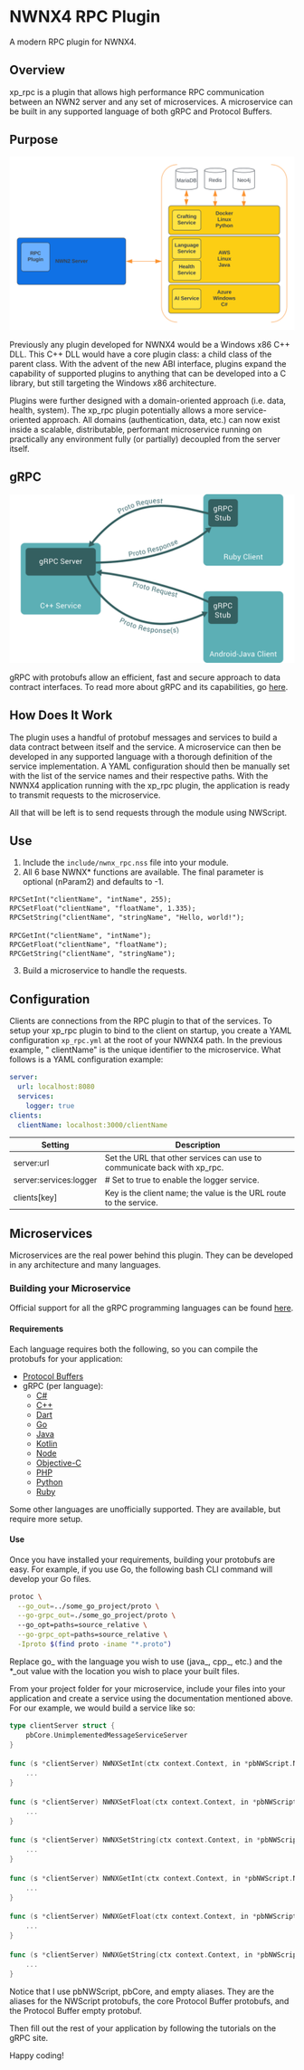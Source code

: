 # NWNX4 RPC Plugin

A modern RPC plugin for NWNX4.

## Overview

xp_rpc is a plugin that allows high performance RPC communication between an NWN2 server and any set of microservices. A
microservice can be built in any supported language of both gRPC and Protocol Buffers.

## Purpose

![xp_rpc Concept Chart](docs/assets/xp_rpc-concept.svg)

Previously any plugin developed for NWNX4 would be a Windows x86 C++ DLL. This C++ DLL would have a core plugin class:
a child class of the parent class. With the advent of the new ABI interface, plugins expand the capability of supported
plugins to anything that can be developed into a C library, but still targeting the Windows x86 architecture.

Plugins were further designed with a domain-oriented approach (i.e. data, health, system). The xp_rpc plugin
potentially allows a more service-oriented approach. All domains (authentication, data, etc.) can now exist inside a
scalable, distributable, performant microservice running on practically any environment fully (or partially) decoupled
from the server itself.

## gRPC

![gRPC Concept Chart](docs/assets/grpc-concept.svg)

gRPC with protobufs allow an efficient, fast and secure approach to data contract interfaces. To read more about gRPC
and its capabilities, go [here](https://grpc.io).

## How Does It Work

The plugin uses a handful of protobuf messages and services to build a data contract between itself and the service. A
microservice can then be developed in any supported language with a thorough definition of the service implementation. A
YAML configuration should then be manually set with the list of the service names and their respective paths. With the
NWNX4 application running with the xp_rpc plugin, the application is ready to transmit requests to the microservice.

All that will be left is to send requests through the module using NWScript.

## Use

1. Include the `include/nwnx_rpc.nss` file into your module.
2. All 6 base NWNX* functions are available. The final parameter is optional (nParam2) and defaults to -1.

```
RPCSetInt("clientName", "intName", 255);
RPCSetFloat("clientName", "floatName", 1.335);
RPCSetString("clientName", "stringName", "Hello, world!");

RPCGetInt("clientName", "intName");
RPCGetFloat("clientName", "floatName");
RPCGetString("clientName", "stringName"); 
```

3. Build a microservice to handle the requests.

## Configuration

Clients are connections from the RPC plugin to that of the services. To setup your xp_rpc plugin to bind to the client
on startup, you create a YAML configuration `xp_rpc.yml` at the root of your NWNX4 path. In the previous example, "
clientName" is the unique identifier to the microservice. What follows is a YAML configuration example:

```yaml
server:
  url: localhost:8080
  services:
    logger: true
clients:
  clientName: localhost:3000/clientName
```

| Setting                | Description                                                              |
|------------------------|--------------------------------------------------------------------------|
| server:url             | Set the URL that other services can use to communicate back with xp_rpc. |
| server:services:logger | # Set to true to enable the logger service.                              |
| clients[key]           | Key is the client name; the value is the URL route to the service.       |

## Microservices

Microservices are the real power behind this plugin. They can be developed in any architecture and many languages. 

### Building your Microservice 

Official support for all the gRPC programming languages can be found [here](https://grpc.io/docs/#official-support). 

#### Requirements

Each language requires both the following, so you can compile the protobufs for your application:

* [Protocol Buffers](https://developers.google.com/protocol-buffers/docs/downloads)
* gRPC (per language):
  * [C#](https://grpc.io/docs/languages/csharp/)
  * [C++](https://grpc.io/docs/languages/cpp/)
  * [Dart](https://grpc.io/docs/languages/dart/)
  * [Go](https://grpc.io/docs/languages/go/)
  * [Java](https://grpc.io/docs/languages/java/)
  * [Kotlin](https://grpc.io/docs/languages/kotlin/)
  * [Node](https://grpc.io/docs/languages/node/)
  * [Objective-C](https://grpc.io/docs/languages/objective-c/https://grpc.io/docs/languages/objective-c/)
  * [PHP](https://grpc.io/docs/languages/php/)
  * [Python](https://grpc.io/docs/languages/python/)
  * [Ruby](https://grpc.io/docs/languages/ruby/)

Some other languages are unofficially supported. They are available, but require more setup.

#### Use

Once you have installed your requirements, building your protobufs are easy. For example, if you use Go, the following
bash CLI command will develop your Go files.

```bash
protoc \
  --go_out=../some_go_project/proto \
  --go-grpc_out=./some_go_project/proto \ 
  --go_opt=paths=source_relative \
  --go-grpc_opt=paths=source_relative \
  -Iproto $(find proto -iname "*.proto")
```

Replace go_ with the language you wish to use (java_, cpp_, etc.) and the *_out value with the location you wish to
place your built files. 

From your project folder for your microservice, include your files into your application and create a service using the
documentation mentioned above. For our example, we would build a service like so:

```go
type clientServer struct {
	pbCore.UnimplementedMessageServiceServer
}

func (s *clientServer) NWNXSetInt(ctx context.Context, in *pbNWScript.NWNXSetIntRequest) (*empty.Empty, error) {
	...
}

func (s *clientServer) NWNXSetFloat(ctx context.Context, in *pbNWScript.NWNXSetFloatRequest) (*empty.Empty, error) {
	...
}

func (s *clientServer) NWNXSetString(ctx context.Context, in *pbNWScript.NWNXSetStringRequest) (*empty.Empty, error) {
	...
}

func (s *clientServer) NWNXGetInt(ctx context.Context, in *pbNWScript.NWNXGetIntRequest) (*pbNWScript.Int, error) {
	...
}

func (s *clientServer) NWNXGetFloat(ctx context.Context, in *pbNWScript.NWNXGetFloatRequest) (*pbNWScript.Float, error) {
	...
}

func (s *clientServer) NWNXGetString(ctx context.Context, in *pbNWScript.NWNXGetStringRequest) (*pbNWScript.String, error) {
	...
}
```

Notice that I use pbNWScript, pbCore, and empty aliases. They are the aliases for the NWScript protobufs, the core
Protocol Buffer protobufs, and the Protocol Buffer empty protobuf.

Then fill out the rest of your application by following the tutorials on the gRPC site.

Happy coding!